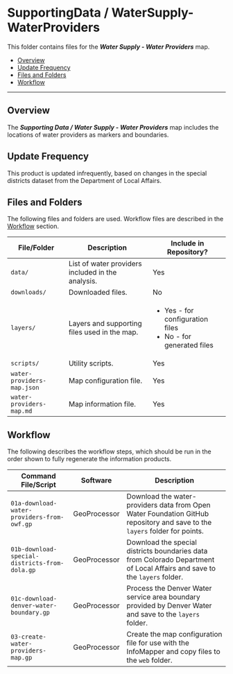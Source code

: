 # SupportingData / WaterSupply-WaterProviders #

This folder contains files for the ***Water Supply - Water Providers*** map.

* [Overview](#overview)
* [Update Frequency](#update-frequency)
* [Files and Folders](#files-and-folders)
* [Workflow](#workflow)

-----------------------------

## Overview ##

The ***Supporting Data / Water Supply - Water Providers*** map includes the locations of water providers as markers and boundaries.

## Update Frequency ##

This product is updated infrequently,
based on changes in the special districts dataset from the Department of Local Affairs.

## Files and Folders ##

The following files and folders are used.  Workflow files are described in the [Workflow](#workflow) section.

| **File/Folder** | **Description** | **Include in Repository?** |
| -- | -- | -- |
| `data/` | List of water providers included in the analysis. | Yes |
| `downloads/` | Downloaded files. | No |
| `layers/` | Layers and supporting files used in the map. | <ul><li>Yes - for configuration files</li><li>No - for generated files</li></ul> |
| `scripts/` | Utility scripts. | Yes |
| `water-providers-map.json` | Map configuration file. | Yes |
| `water-providers-map.md` | Map information file. | Yes |

## Workflow ##

The following describes the workflow steps, which should be run in the order shown to fully regenerate the information products.

| **Command File/Script** | **Software** | **Description** |
| -- | -- | -- |
| `01a-download-water-providers-from-owf.gp` | GeoProcessor | Download the water-providers data from Open Water Foundation GitHub repository and save to the `layers` folder for points. |
| `01b-download-special-districts-from-dola.gp` | GeoProcessor | Download the special districts boundaries data from Colorado Department of Local Affairs and save to the `layers` folder. |
| `01c-download-denver-water-boundary.gp` | GeoProcessor | Process the Denver Water service area boundary provided by Denver Water and save to the `layers` folder. |
| `03-create-water-providers-map.gp` | GeoProcessor | Create the map configuration file for use with the InfoMapper and copy files to the `web` folder. |
